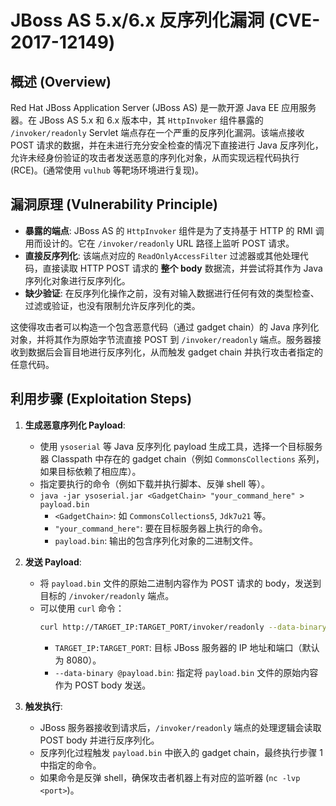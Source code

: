 # JBoss AS 5.x/6.x 反序列化漏洞 (CVE-2017-12149)

## 概述 (Overview)

Red Hat JBoss Application Server (JBoss AS) 是一款开源 Java EE 应用服务器。在 JBoss AS 5.x 和 6.x 版本中，其 `HttpInvoker` 组件暴露的 `/invoker/readonly` Servlet 端点存在一个严重的反序列化漏洞。该端点接收 POST 请求的数据，并在未进行充分安全检查的情况下直接进行 Java 反序列化，允许未经身份验证的攻击者发送恶意的序列化对象，从而实现远程代码执行 (RCE)。(通常使用 `vulhub` 等靶场环境进行复现)。

## 漏洞原理 (Vulnerability Principle)

*   **暴露的端点**: JBoss AS 的 `HttpInvoker` 组件是为了支持基于 HTTP 的 RMI 调用而设计的。它在 `/invoker/readonly` URL 路径上监听 POST 请求。
*   **直接反序列化**: 该端点对应的 `ReadOnlyAccessFilter` 过滤器或其他处理代码，直接读取 HTTP POST 请求的 **整个 body** 数据流，并尝试将其作为 Java 序列化对象进行反序列化。
*   **缺少验证**: 在反序列化操作之前，没有对输入数据进行任何有效的类型检查、过滤或验证，也没有限制允许反序列化的类。

这使得攻击者可以构造一个包含恶意代码（通过 gadget chain）的 Java 序列化对象，并将其作为原始字节流直接 POST 到 `/invoker/readonly` 端点。服务器接收到数据后会盲目地进行反序列化，从而触发 gadget chain 并执行攻击者指定的任意代码。

## 利用步骤 (Exploitation Steps)

1.  **生成恶意序列化 Payload**:
    *   使用 `ysoserial` 等 Java 反序列化 payload 生成工具，选择一个目标服务器 Classpath 中存在的 gadget chain（例如 `CommonsCollections` 系列，如果目标依赖了相应库）。
    *   指定要执行的命令（例如下载并执行脚本、反弹 shell 等）。
    *   `java -jar ysoserial.jar <GadgetChain> "your_command_here" > payload.bin`
        *   `<GadgetChain>`: 如 `CommonsCollections5`, `Jdk7u21` 等。
        *   `"your_command_here"`: 要在目标服务器上执行的命令。
        *   `payload.bin`: 输出的包含序列化对象的二进制文件。

2.  **发送 Payload**:
    *   将 `payload.bin` 文件的原始二进制内容作为 POST 请求的 body，发送到目标的 `/invoker/readonly` 端点。
    *   可以使用 `curl` 命令：
        ```bash
        curl http://TARGET_IP:TARGET_PORT/invoker/readonly --data-binary @payload.bin
        ```
        *   `TARGET_IP:TARGET_PORT`: 目标 JBoss 服务器的 IP 地址和端口（默认为 8080）。
        *   `--data-binary @payload.bin`: 指定将 `payload.bin` 文件的原始内容作为 POST body 发送。

3.  **触发执行**:
    *   JBoss 服务器接收到请求后，`/invoker/readonly` 端点的处理逻辑会读取 POST body 并进行反序列化。
    *   反序列化过程触发 `payload.bin` 中嵌入的 gadget chain，最终执行步骤 1 中指定的命令。
    *   如果命令是反弹 shell，确保攻击者机器上有对应的监听器 (`nc -lvp <port>`)。